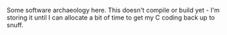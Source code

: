 Some software archaeology here. This doesn't compile or build yet - I'm storing it until I can allocate a bit of time to get my C coding back up to snuff.